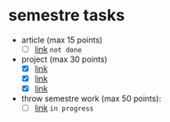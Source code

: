 # semestre tasks

- article (max 15 points)
    - [ ] [link](_) `not done`

- project (max 30 points)
    - [x] [link](https://github.com/plastiey/fckjs)
    - [x] [link](https://github.com/plastiey/hitori)
    - [x] [link](https://github.com/plastiey/webmanjs)

- throw semestre work (max 50 points):
    - [ ] [link](_) `in progress`
